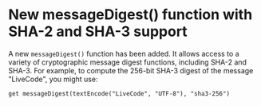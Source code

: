 # New messageDigest() function with SHA-2 and SHA-3 support

A new `messageDigest()` function has been added.  It allows access to
a variety of cryptographic message digest functions, including SHA-2
and SHA-3.  For example, to compute the 256-bit SHA-3 digest of the
message "LiveCode", you might use:

    get messageDigest(textEncode("LiveCode", "UTF-8"), "sha3-256")
